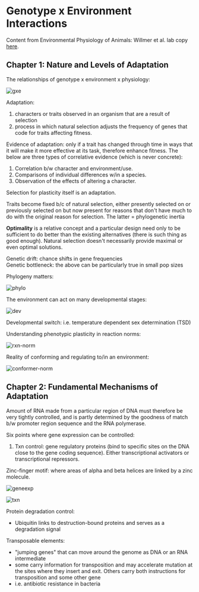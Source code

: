 # Genotype x Environment Interactions

Content from Environmental Physiology of Animals: Willmer et al. lab copy [here](https://drive.google.com/drive/u/0/folders/1oV94QeIa_lDELfBGx3MmiYcWrxikD8Uk).

## Chapter 1: Nature and Levels of Adaptation

The relationships of genotype x environment x physiology:

![gxe](https://github.com/emmastrand/EmmaStrand_Notebook/blob/master/Comprehensive-Exams/Putnam-exam/GenxEnv.png?raw=true)

Adaptation:  
1. characters or traits observed in an organism that are a result of selection  
2. process in which natural selection adjusts the frequency of genes that code for traits affecting fitness.

Evidence of adaptation: only if a trait has changed through time in ways that it will make it more effective at its task, therefore enhance fitness. The below are three types of correlative evidence (which is never concrete):  
1. Correlation b/w character and environment/use.  
2. Comparisons of individual differences w/in a species.  
3. Observation of the effects of altering a character.

Selection for plasticity itself is an adaptation.

Traits become fixed b/c of natural selection, either presently selected on or previously selected on but now present for reasons that don't have much to do with the original reason for selection. The latter = phylogenetic inertia

**Optimality** is a relative concept and a particular design need only to be sufficient to do better than the existing alternatives (there is such thing as good enough). Natural selection doesn't necessarily provide maximal or even optimal solutions.

Genetic drift: chance shifts in gene frequencies  
Genetic bottleneck: the above can be particularly true in small pop sizes

Phylogeny matters:

![phylo](https://github.com/emmastrand/EmmaStrand_Notebook/blob/master/Comprehensive-Exams/Putnam-exam/phylo-vs-env.png?raw=true)

The environment can act on many developmental stages:  

![dev](https://github.com/emmastrand/EmmaStrand_Notebook/blob/master/Comprehensive-Exams/Putnam-exam/developmental-plasticity.png?raw=true)

Developmental switch: i.e. temperature dependent sex determination (TSD)

Understanding phenotypic plasticity in reaction norms:

![rxn-norm](https://github.com/emmastrand/EmmaStrand_Notebook/blob/master/Comprehensive-Exams/Putnam-exam/rxn-norm.png?raw=true)

Reality of conforming and regulating to/in an environment:  

![conformer-norm](https://github.com/emmastrand/EmmaStrand_Notebook/blob/master/Comprehensive-Exams/Putnam-exam/conformer-norm.png?raw=true)

## Chapter 2: Fundamental Mechanisms of Adaptation

Amount of RNA made from a particular region of DNA must therefore be very tightly controlled, and is partly determined by the goodness of match b/w promoter region sequence and the RNA polymerase.

Six points where gene expression can be controlled:  
1. Txn control: gene regulatory proteins (bind to specific sites on the DNA close to the gene coding sequence). Either transcriptional activators or transcriptional repressors.

Zinc-finger motif: where areas of alpha and beta helices  are linked by a zinc molecule.

![geneexp](https://github.com/emmastrand/EmmaStrand_Notebook/blob/master/Comprehensive-Exams/Putnam-exam/geneexp-control.png?raw=true)

![txn](https://github.com/emmastrand/EmmaStrand_Notebook/blob/master/Comprehensive-Exams/Putnam-exam/txn-control.png?raw=true)

Protein degradation control:  
- Ubiquitin links to destruction-bound proteins and serves as a degradation signal

Transposable elements:
- "jumping genes" that can move around the genome as DNA or an RNA intermediate  
- some carry information for transposition and may accelerate mutation at the sites where they insert and exit. Others carry both instructions for transposition and some other gene  
- i.e. antibiotic resistance in bacteria

